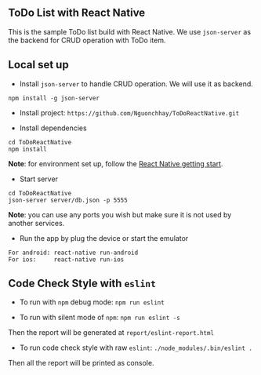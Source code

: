 ToDo List with React Native
---------------------------

This is the sample ToDo list build with React Native. We use `json-server` as the backend for CRUD operation with ToDo item.

Local set up
------------

* Install `json-server` to handle CRUD operation. We will use it as backend.
```
npm install -g json-server
```

* Install project: `https://github.com/Nguonchhay/ToDoReactNative.git`

* Install dependencies
```
cd ToDoReactNative
npm install
```

__Note__: for environment set up, follow the [React Native getting start](https://facebook.github.io/react-native/docs/getting-started.html).

* Start server
```
cd ToDoReactNative
json-server server/db.json -p 5555
```

__Note__: you can use any ports you wish but make sure it is not used by another services.

* Run the app by plug the device or start the emulator
```
For android: react-native run-android
For ios:     react-native run-ios
```

Code Check Style with `eslint`
------------------------------

* To run with `npm` debug mode: `npm run eslint`

* To run with silent mode of `npm`: `npm run eslint -s`

Then the report will be generated at `report/eslint-report.html`

* To run code check style with raw `eslint`: `./node_modules/.bin/eslint .`

Then all the report will be printed as console.
